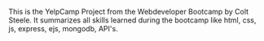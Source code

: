 This is the YelpCamp Project from the Webdeveloper Bootcamp by Colt Steele. 
It summarizes all skills learned during the bootcamp like html, css, js, express, ejs, mongodb, API's.